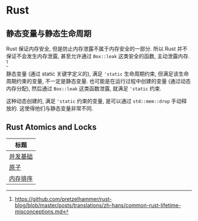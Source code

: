 # Rust

## 静态变量与静态生命周期

Rust 保证内存安全, 但是防止内存泄露不属于内存安全的一部分. 所以 Rust 并不保证不会发生内存泄露, 甚至允许通过 `Box::leak` 这类安全的函数, 主动泄露内存. [^1]

静态变量 (通过 static 关键字定义的), 满足 `'static` 生命周期约束, 但满足该生命周期约束的变量, 不一定是静态变量. 也可能是在运行过程中创建的变量 (通过动态内存分配), 然后通过 `Box::leak` 这类函数泄露, 就满足 `'static` 约束.

这种动态创建的, 满足 `'static` 约束的变量, 是可以通过 `std::mem::drop` 手动释放的. 这使得他们与静态变量非常不同.

[^1]: https://github.com/pretzelhammer/rust-blog/blob/master/posts/translations/zh-hans/common-rust-lifetime-misconceptions.md

## Rust Atomics and Locks

| 标题                    |
|-----------------------|
| [并发基础](并发基础.md) |
| [原子](原子.md)         |
| [内存排序](内存排序.md) |
